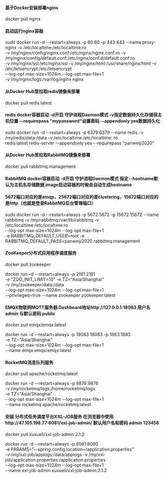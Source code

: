 #### 基于Docker安装部署nginx
docker pull nginx

#### 启动运行nginx容器 
sudo docker run -d --restart=always -p 80:80 -p 443:443 --name proxy-nginx  -v /etc/localtime:/etc/localtime:ro \
-v /my/nginx/config/nginx.conf:/etc/nginx/nginx.conf:ro  -v /my/nginx/config/default.conf:/etc/nginx/conf.d/default.conf:ro \
-v /my/nginx/ssl:/etc/nginx/ssl -v /my/nginx/html:/usr/share/nginx/html  -v /etc/letsencrypt:/etc/letsencrypt   \
--log-opt max-size=1024m --log-opt max-file=1   \
-v /my/nginx/logs:/var/log/nginx  nginx

#### 从Docker Hub里拉取redis镜像来部署
docker pull redis:latest

#### redis docker容器启动 -d开启 守护进程Daemon模式 -v指定数据持久化存储宿主机位置 --requirepass "mypassword"设置密码 --appendonly yes数据持久化
sudo docker run -d --restart=always -p 6379:6379 --name redis -v /my/redis/data:/data -v /etc/localtime:/etc/localtime:
ro   \
redis:latest redis-server --appendonly yes --requirepass "panweiji2020"

#### 从Docker Hub里拉取RabbitMQ镜像来部署
docker pull rabbitmq:management

#### RabbitMQ docker容器启动 -d开启 守护进程Daemon模式 指定--hostname默认为主机名存储数据 image启动容器的时候会自动生成hostname
#### 5672端口对应的是amqp，25672端口对应的是clustering，15672端口对应的是http（也就是登录RabbitMQ后台管理端口）

sudo docker run -d --restart=always -p 5672:5672 -p 15672:15672 --name rabbitmq -v /my/rabbitmq:/var/lib/rabbitmq -v
/etc/localtime:/etc/localtime:ro \
--log-opt max-size=1024m --log-opt max-file=1   \
-e RABBITMQ_DEFAULT_USER=root -e RABBITMQ_DEFAULT_PASS=panweiji2020 rabbitmq:management

#### ZooKeeper分布式应用程序调度服务
docker pull zookeeper

docker run -d --restart=always  -p 2181:2181 \
-e "ZOO_INIT_LIMIT=10"  -e TZ="Asia/Shanghai" \
-v /my/zookeeper/data:/data \
--log-opt max-size=1024m --log-opt max-file=1   \
--privileged=true  --name zookeeper  zookeeper:latest

#### EMQX物联网MQTT服务器 Dashboard地址http://127.0.0.1:18083  用户名 admin 与默认密码 public
docker pull emqx/emqx:latest

docker run -d --restart=always  -p 18083:18083 -p 1883:1883 \
-e TZ="Asia/Shanghai" \
--log-opt max-size=1024m --log-opt max-file=1 \
--name emqx  emqx/emqx:latest

#### RocketMQ消息队列服务
docker pull apache/rocketmq:latest

docker run -d --restart=always  -p 9876:9876 \
-v /my/rocketmq/logs:/home/rocketmq/logs \
-e TZ="Asia/Shanghai" \
--log-opt max-size=1024m --log-opt max-file=1 \
--name rocketmq  apache/rocketmq:latest

#### 安装 分布式任务调度平台XXL-JOB服务 在浏览器中使用http://47.105.198.77:8081/xxl-job-admin/ 默认用户名和密码 admin 123456
docker pull xuxueli/xxl-job-admin:2.1.2

docker run -d --restart=always -p 8081:8080  \
-e PARAMS="--spring.config.location=/application.properties" \
-v /my/xxl-job/applogs:/data/applogs  -v /my/xxl-job/application.properties:/application.properties \
--log-opt max-size=1024m --log-opt max-file=1   \
--name xxl-job-admin xuxueli/xxl-job-admin:2.1.2



